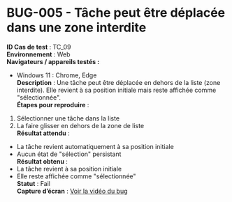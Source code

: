 #  BUG-005 - Tâche peut être déplacée dans une zone interdite
**ID Cas de test** : TC_09  
**Environnement** : Web  
**Navigateurs / appareils testés :**  
- Windows 11 : Chrome, Edge  
**Description** : Une tâche peut être déplacée en dehors de la liste (zone interdite). Elle revient à sa position initiale mais reste affichée comme "sélectionnée".  
**Étapes pour reproduire** :  
1. Sélectionner une tâche dans la liste  
2. La faire glisser en dehors de la zone de liste  
**Résultat attendu** :  
- La tâche revient automatiquement à sa position initiale  
- Aucun état de "sélection" persistant  
**Résultat obtenu** :  
- La tâche revient à sa position initiale  
- Elle reste affichée comme "sélectionnée"  
**Statut** : Fail  
**Capture d’écran** : 
[Voir la vidéo du bug](./captures/bug-005.mp4)